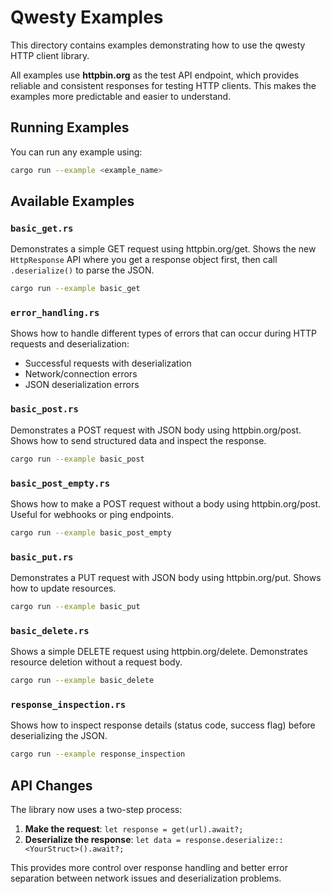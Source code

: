 # Qwesty Examples

This directory contains examples demonstrating how to use the qwesty HTTP client library.

All examples use **httpbin.org** as the test API endpoint, which provides reliable and consistent responses for testing HTTP clients. This makes the examples more predictable and easier to understand.

## Running Examples

You can run any example using:

```bash
cargo run --example <example_name>
```

## Available Examples

### `basic_get.rs`
Demonstrates a simple GET request using httpbin.org/get. Shows the new `HttpResponse` API where you get a response object first, then call `.deserialize()` to parse the JSON.

```bash
cargo run --example basic_get
```

### `error_handling.rs`
Shows how to handle different types of errors that can occur during HTTP requests and deserialization:
- Successful requests with deserialization
- Network/connection errors 
- JSON deserialization errors

### `basic_post.rs`
Demonstrates a POST request with JSON body using httpbin.org/post. Shows how to send structured data and inspect the response.

```bash
cargo run --example basic_post
```

### `basic_post_empty.rs`
Shows how to make a POST request without a body using httpbin.org/post. Useful for webhooks or ping endpoints.

```bash
cargo run --example basic_post_empty
```

### `basic_put.rs`
Demonstrates a PUT request with JSON body using httpbin.org/put. Shows how to update resources.

```bash
cargo run --example basic_put
```

### `basic_delete.rs`
Shows a simple DELETE request using httpbin.org/delete. Demonstrates resource deletion without a request body.

```bash
cargo run --example basic_delete
```

### `response_inspection.rs`
Shows how to inspect response details (status code, success flag) before deserializing the JSON.

```bash
cargo run --example response_inspection
```

## API Changes

The library now uses a two-step process:

1. **Make the request**: `let response = get(url).await?;`
2. **Deserialize the response**: `let data = response.deserialize::<YourStruct>().await?;`

This provides more control over response handling and better error separation between network issues and deserialization problems.
